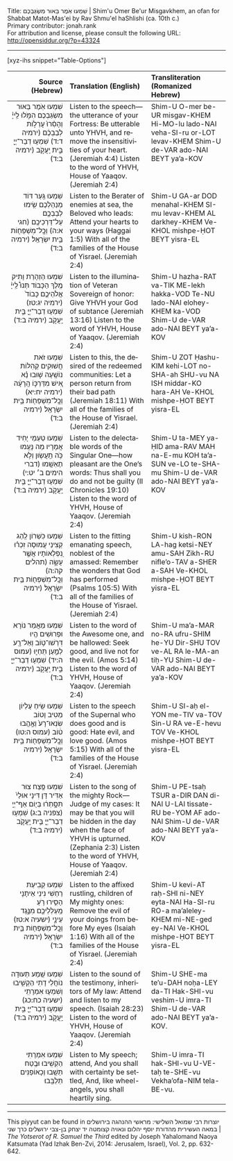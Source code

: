 <html>
<head></head>
<body>
Title: שִׁמְעוּ אֹֽמֶר בֵּאוּר מִשְׂגַּבְכֶם | Shim'u Omer Be'ur Misgavkhem, an ofan for Shabbat Matot-Mas'ei by Rav Shmu'el haShlishi (ca. 10th c.)<br />
Primary contributor: jonah.rank<br />
For attribution and license, please consult the following URL: <a href="http://opensiddur.org/?p=43324">http://opensiddur.org/?p=43324</a>
<p />
<hr />

[xyz-ihs snippet="Table-Options"]<table style="margin-left: auto; margin-right: auto;" class="draggable">
<thead><tr><th id="x" style="text-align: right;">Source (Hebrew)</th><th style="text-align: left;">Translation (English)</th><th style="text-align: left;">Transliteration (Romanized Hebrew)</th></tr></thead>
<tbody>
<tr><td style="vertical-align:top;">
<div class="liturgy" lang="he" style="text-align: right;">
שִׁמְעוּ אֹֽמֶר בֵּאוּר מִשְׂגַּבְכֶם
הִמֹּ֣לוּ לַֽייָ֗ וְהָסִ֨רוּ֙ עׇרְל֣וֹת לְבַבְכֶ֔ם <span class="citation">(ירמיה ד:ד)</span>
שִׁמְע֥וּ דְבַר־יְיָ֖ בֵּ֣ית יַֽעֲקֹ֑ב <span class="citation">(ירמיה ב:ד)</span>
</div></td>

<td style="vertical-align:top;">
<div class="english" lang="en" style="text-align: left;">
Listen to the speech—the utterance of your Fortress:
Be utterable unto YHVH, and remove the insensitivities of your heart. <span class="citation">(Jeremiah 4:4)</span>
Listen to the word of YHVH, House of Yaaqov. <span class="citation">(Jeremiah 2:4)</span>
</div></td>

<td style="vertical-align:top;">
<div class="romanized-transliteration" lang="en" style="text-align: left;">
Shim-U O-mer be-UR misgav-KHEM
Hi-MO-lu lado-NAI veha-SI-ru or-LOT levav-KHEM
Shim-U de-VAR ado-NAI BEYT ya’a-KOV
</div></td></tr>


<tr><td style="vertical-align:top;">
<div class="liturgy" lang="he" style="text-align: right;">
שִׁמְעוּ גַּֽעַר דּוֹד מְנַהַלְכֶם
שִׂ֥ימוּ לְבַבְכֶ֖ם עַל־דַּרְכֵיכֶֽם <span class="citation">(חגי א:ה)</span>
וְכׇֽל־מִשְׁפְּח֖וֹת בֵּ֥ית יִשְׂרָאֵֽל׃ <span class="citation">(ירמיה ב:ד)</span>
</div></td>

<td style="vertical-align:top;">
<div class="english" lang="en" style="text-align: left;">
Listen to the Berater of enemies at sea, the Beloved who leads:
Attend your hearts to your ways <span class="citation">(Haggai 1:5)</span>
With all of the families of the House of Yisrael. <span class="citation">(Jeremiah 2:4)</span>
</div></td>

<td style="vertical-align:top;">
<div class="romanized-transliteration" lang="en" style="text-align: left;">
Shim-U GA-ar DOD menahal-KHEM
SI-mu levav-KHEM AL darkhey-KHEM
Ve-KHOL mishpe-ḤOT BEYT yisra-EL
</div></td></tr>


<tr><td style="vertical-align:top;">
<div class="liturgy" lang="he" style="text-align: right;">
שִׁמְעוּ הַזְהָרַת וָתִיק מֶֽלֶךְ הַכָּבוֹד
תְּנוּ֩ לַֽייָ֨ אֱלֹהֵיכֶ֤ם כָּבוֹד֙ <span class="citation">(ירמיה יג:טז)</span>
שִׁמְע֥וּ דְבַר־יְיָ֖ בֵּ֣ית יַֽעֲקֹ֑ב <span class="citation">(ירמיה ב:ד)</span>
</div></td>

<td style="vertical-align:top;">
<div class="english" lang="en" style="text-align: left;">
Listen to the illumination of Veteran Sovereign of honor:
Give YHVH your God of subtance <span class="citation">(Jeremiah 13:16)</span>
Listen to the word of YHVH, House of Yaaqov. <span class="citation">(Jeremiah 2:4)</span>
</div></td>

<td style="vertical-align:top;">
<div class="romanized-transliteration" lang="en" style="text-align: left;">
Shim-U hazha-RAT va-TIK ME-lekh hakka-VOD
Te-NU lado-NAI elohey-KHEM ka-VOD
Shim-U de-VAR ado-NAI BEYT ya’a-KOV
</div></td></tr>


<tr><td style="vertical-align:top;">
<div class="liturgy" lang="he" style="text-align: right;">
שִׁמְעוּ זֹאת חֲשׁוּקִים קְהִלּוֹת נוֹשָֽׁעָה
שׁ֣וּבוּ נָ֗א אִ֚ישׁ מִדַּרְכּ֣וֹ הָֽרָעָ֔ה <span class="citation">(ירמיה יח:יא)</span>
וְכׇֽל־מִשְׁפְּח֖וֹת בֵּ֥ית יִשְׂרָאֵֽל׃ <span class="citation">(ירמיה ב:ד)</span>
</div></td>

<td style="vertical-align:top;">
<div class="english" lang="en" style="text-align: left;">
Listen to this, the desired of the redeemed communities:
Let a person return from their bad path <span class="citation">(Jeremiah 18:11)</span>
With all of the families of the House of Yisrael. <span class="citation">(Jeremiah 2:4)</span>
</div></td>

<td style="vertical-align:top;">
<div class="romanized-transliteration" lang="en" style="text-align: left;">
Shim-U ZOT Ḥashu-KIM kehi-LOT no-SHA-ah
SHU-vu NA ISH middar-KO hara-AH
Ve-KHOL mishpe-ḤOT BEYT yisra-EL
</div></td></tr>


<tr><td style="vertical-align:top;">
<div class="liturgy" lang="he" style="text-align: right;">
שִׁמְעוּ טַעְמֵי יָחִיד אֲמָרָיו מַה נָּעֵֽמוּ
כֹּ֥ה תַֽעֲשׂ֖וּן וְלֹ֥א תֶאְשָֽׁמוּ <span class="citation">(דברי הימים ב׳ יט:י)</span>
שִׁמְע֥וּ דְבַר־יְיָ֖ בֵּ֣ית יַֽעֲקֹ֑ב <span class="citation">(ירמיה ב:ד)</span>
</div></td>

<td style="vertical-align:top;">
<div class="english" lang="en" style="text-align: left;">
Listen to the delectable words of the Singular One—how pleasant are the One’s words:
Thus shall you do and not be guilty <span class="citation">(II Chronicles 19:10)</span>
Listen to the word of YHVH, House of Yaaqov. <span class="citation">(Jeremiah 2:4)</span>
</div></td>

<td style="vertical-align:top;">
<div class="romanized-transliteration" lang="en" style="text-align: left;">
Shim-U ta-MEY ya-ḤID ama-RAV MAH na-E-mu
KOH ta’a-SUN ve-LO te-SHA-mu
Shim-U de-VAR ado-NAI BEYT ya’a-KOV
</div></td></tr>


<tr><td style="vertical-align:top;">
<div class="liturgy" lang="he" style="text-align: right;">
שִׁמְעוּ כִּשְׁרוֹן לַֽהַג קְצִינֵי עֲמוּסָה
זִכְר֗וּ נִ֭פְלְאוֹתָיו אֲשֶׁ֣ר עָשָׂ֑ה <span class="citation">(תהלים קה:ה)</span>
וְכׇֽל־מִשְׁפְּח֖וֹת בֵּ֥ית יִשְׂרָאֵֽל׃ <span class="citation">(ירמיה ב:ד)</span>
</div></td>

<td style="vertical-align:top;">
<div class="english" lang="en" style="text-align: left;">
Listen to the fitting emanating speech, noblest of the amassed:
Remember the wonders that God has performed <span class="citation">(Psalms 105:5)</span>
With all of the families of the House of Yisrael. <span class="citation">(Jeremiah 2:4)</span>
</div></td>

<td style="vertical-align:top;">
<div class="romanized-transliteration" lang="en" style="text-align: left;">
Shim-U kish-RON LA-hag ketsi-NEY amu-SAH
Zikh-RU nifle’o-TAV a-SHER a-SAH
Ve-KHOL mishpe-ḤOT BEYT yisra-EL
</div></td></tr>


<tr><td style="vertical-align:top;">
<div class="liturgy" lang="he" style="text-align: right;">
שִׁמְעוּ מַאֲמַר נוֹרָא וּפְרוּשִׁים הֱיוּ
דִּרְשׁוּ־ט֥וֹב וְאַל־רָ֖ע לְמַ֣עַן תִּֽחְי֑וּ <span class="citation">(עמוס ה:יד)</span>
שִׁמְע֥וּ דְבַר־יְיָ֖ בֵּ֣ית יַֽעֲקֹ֑ב <span class="citation">(ירמיה ב:ד)</span>
</div></td>

<td style="vertical-align:top;">
<div class="english" lang="en" style="text-align: left;">
Listen to the word of the Awesome one, and be hallowed:
Seek good, and live not for the evil. <span class="citation">(Amos 5:14)</span>
Listen to the word of YHVH, House of Yaaqov. <span class="citation">(Jeremiah 2:4)</span>
</div></td>

<td style="vertical-align:top;">
<div class="romanized-transliteration" lang="en" style="text-align: left;">
Shim-U ma’a-MAR no-RA ufru-SHIM he-YU
Dir-SHU TOV ve-AL RA le-MA-an tiḥ-YU
Shim-U de-VAR ado-NAI BEYT ya’a-KOV
</div></td></tr>


<tr><td style="vertical-align:top;">
<div class="liturgy" lang="he" style="text-align: right;">
שִׁמְעוּ שִֽׂיחַ עֶלְיוֹן מֵטִיב וָטוֹב
שִׂנְאוּ־רָע֙ וְאֶ֣הֱבוּ ט֔וֹב <span class="citation">(עמוס ה:טו)</span>
וְכׇֽל־מִשְׁפְּח֖וֹת בֵּ֥ית יִשְׂרָאֵֽל׃ <span class="citation">(ירמיה ב:ד)</span>
</div></td>

<td style="vertical-align:top;">
<div class="english" lang="en" style="text-align: left;">
Listen to the speech of the Supernal who does good and is good:
Hate evil, and love good. <span class="citation">(Amos 5:15)</span>
With all of the families of the House of Yisrael. <span class="citation">(Jeremiah 2:4)</span>
</div></td>

<td style="vertical-align:top;">
<div class="romanized-transliteration" lang="en" style="text-align: left;">
Shim-U SI-aḥ el-YON me-TIV va-TOV
Sin-U RA ve-E-hevu TOV
Ve-KHOL mishpe-ḤOT BEYT yisra-EL
</div></td></tr>


<tr><td style="vertical-align:top;">
<div class="liturgy" lang="he" style="text-align: right;">
שִׁמְעוּ פֶּֽצַח צוּר אַדִּיר דָּן דִּינָי
אוּלַי֙ תִּסָּ֣תְר֔וּ בְּי֖וֹם אַף־יְיָֽ <span class="citation">(צפניה ב:ג)</span>
שִׁמְע֥וּ דְבַר־יְיָ֖ בֵּ֣ית יַֽעֲקֹ֑ב <span class="citation">(ירמיה ב:ד)</span>
</div></td>

<td style="vertical-align:top;">
<div class="english" lang="en" style="text-align: left;">
Listen to the song of the mighty Rock—Judge of my cases:
It may be that you will be hidden in the day when the face of YHVH is upturned. <span class="citation">(Zephania 2:3)</span>
Listen to the word of YHVH, House of Yaaqov. <span class="citation">(Jeremiah 2:4)</span>
</div></td>

<td style="vertical-align:top;">
<div class="romanized-transliteration" lang="en" style="text-align: left;">
Shim-U PE-tsaḥ TSUR a-DIR DAN di-NAI
U-LAI tissate-RU be-YOM AF ado-NAI
Shim-U de-VAR ado-NAI BEYT ya’a-KOV
</div></td></tr>


<tr><td style="vertical-align:top;">
<div class="liturgy" lang="he" style="text-align: right;">
שִׁמְעוּ קְבִיעַת רַחְשִׁי נִינֵי אֵיתָנָי
הָסִ֛ירוּ רֹ֥עַ מַֽעַלְלֵיכֶ֖ם מִנֶּ֣גֶד עֵינָ֑י <span class="citation">(ישעיה א:טז)</span>
וְכׇֽל־מִשְׁפְּח֖וֹת בֵּ֥ית יִשְׂרָאֵֽל׃ <span class="citation">(ירמיה ב:ד)</span>
</div></td>

<td style="vertical-align:top;">
<div class="english" lang="en" style="text-align: left;">
Listen to the affixed rustling, children of My mighty ones:
Remove the evil of your doings from before My eyes <span class="citation">(Isaiah 1:16)</span>
With all of the families of the House of Yisrael. <span class="citation">(Jeremiah 2:4)</span>
</div></td>

<td style="vertical-align:top;">
<div class="romanized-transliteration" lang="en" style="text-align: left;">
Shim-U kevi-AT raḥ-SHI ni-NEY eyta-NAI
Ha-SI-ru RO-a ma’aleley-KHEM mi-NE-ged ey-NAI
Ve-KHOL mishpe-ḤOT BEYT yisra-EL
</div></td></tr>


<tr><td style="vertical-align:top;">
<div class="liturgy" lang="he" style="text-align: right;">
שִׁמְעוּ שֵֽׁמַע תְּעוּדָה נוֹחֲלֵי דָתִי
הַקְשִׁ֥יבוּ וְשִׁמְע֖וּ אִמְרָתִֽי <span class="citation">(ישעיה כח:כג)</span>
שִׁמְע֥וּ דְבַר־יְיָ֖ בֵּ֣ית יַֽעֲקֹ֑ב <span class="citation">(ירמיה ב:ד)</span>
</div></td>

<td style="vertical-align:top;">
<div class="english" lang="en" style="text-align: left;">
Listen to the sound of the testimony, inheritors of My law:
Attend and listen to my speech. <span class="citation">(Isaiah 28:23)</span>
Listen to the word of YHVH, House of Yaaqov. <span class="citation">(Jeremiah 2:4)</span>
</div></td>

<td style="vertical-align:top;">
<div class="romanized-transliteration" lang="en" style="text-align: left;">
Shim-U SHE-ma te’u-DAH noḥa-LEY da-TI
Hak-SHI-vu veshim-U imra-TI
Shim-U de-VAR ado-NAI BEYT ya’a-KOV.
</div></td></tr>


<tr><td style="vertical-align:top;">
<div class="liturgy" lang="he" style="text-align: right;">
שִׁמְעוּ אִמְרָתִי הַקְשִֽׁיבוּ
וּבֶֽטַח תֵּשֵֽׁבוּ
וְכָאוֹפַנִּים תְּלַבֵּֽבוּ׃
</div></td>

<td style="vertical-align:top;">
<div class="english" lang="en" style="text-align: left;">
Listen to My speech; attend,
And you shall with certainty be settled,
And, like wheel-angels, you shall heartily sing.
</div></td>

<td style="vertical-align:top;">
<div class="romanized-transliteration" lang="en" style="text-align: left;">
Shim-U imra-TI hak-SHI-vu
U-VE-taḥ te-SHE-vu
Vekha’ofa-NIM tela-BE-vu.
</div></td></tr>
</tbody></table>

<hr />

This piyyut can be found in יוצרות רבי שמואל השלישי: מראשי ההנהגה בירושלים במאה העשירית מהדורת יוסף יהלום ונאויה קצומטה יד יצחק בן-צבי ירושלים כרך שני | <em>The Yotserot of R. Samuel the Third</em> edited by Joseph Yahalomand Naoya Katsumata (Yad Izhak Ben-Zvi, 2014: Jerusalem, Israel), Vol. 2, pp. 632-642.

&nbsp;
</body>
</html>
